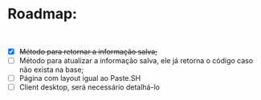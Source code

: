# Roadmap:

<br>

- [x] <s>Método para retornar a informação salva;</s>
- [ ] Método para atualizar a informação salva, ele já retorna o código caso não exista na base;
- [ ] Página com layout igual ao Paste.SH
- [ ] Client desktop, será necessário detalhá-lo